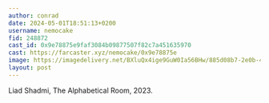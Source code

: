 ```yaml
---
author: conrad
date: 2024-05-01T18:51:13+0200
username: nemocake
fid: 248872
cast_id: 0x9e78875e9faf3084b09877507f82c7a451635970
cast: https://farcaster.xyz/nemocake/0x9e78875e
image: https://imagedelivery.net/BXluQx4ige9GuW0Ia56BHw/885d08b7-2e0b-4588-0a11-dcc43dd27c00/original
layout: post
---
```


Liad Shadmi, The Alphabetical Room, 2023.

<img src='https://imagedelivery.net/BXluQx4ige9GuW0Ia56BHw/885d08b7-2e0b-4588-0a11-dcc43dd27c00/original' alt='' referrerpolicy='no-referrer'/>
<img src='https://imagedelivery.net/BXluQx4ige9GuW0Ia56BHw/13ba9b8f-8789-4f15-346e-3dc252ffbc00/original' alt='' referrerpolicy='no-referrer'/>
